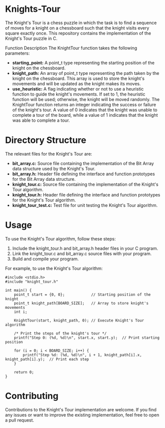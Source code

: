 # Knights-Tour
The Knight's Tour is a chess puzzle in which the task is to find a sequence of moves for a knight on a chessboard such that the knight visits every square exactly once.
This repository contains the implementation of the Knight's Tour puzzle in C.

Function Description
The KnightTour function takes the following parameters:

* **starting_point:** A point_t type representing the starting position of the knight on the chessboard.
* **knight_path:** An array of point_t type representing the path taken by the knight on the chessboard. This array is used to store the knight's movements and will be updated as the knight makes its moves.
* **use_heuristic:** A flag indicating whether or not to use a heuristic function to guide the knight's movements. If set to 1, the heuristic function will be used; otherwise, the knight will be moved randomly.
The KnightTour function returns an integer indicating the success or failure of the knight's tour. A value of 0 indicates that the knight was unable to complete a tour of the board, while a value of 1 indicates that the knight was able to complete a tour.

# Directory Structure
The relevant files for the Knight's Tour are:

* **bit_array.c:** Source file containing the implementation of the Bit Array data structure used by the Knight's Tour.
* **bit_array.h:** Header file defining the interface and function prototypes for the Bit Array data structure.
* **knight_tour.c:** Source file containing the implementation of the Knight's Tour algorithm.
* **knight_tour.h:** Header file defining the interface and function prototypes for the Knight's Tour algorithm.
* **knight_tour_test.c:** Test file for unit testing the Knight's Tour algorithm.

# Usage
To use the Knight's Tour algorithm, follow these steps:

1. Include the knight_tour.h and bit_array.h header files in your C program.
2. Link the knight_tour.c and bit_array.c source files with your program.
3. Build and compile your program.

For example, to use the Knight's Tour algorithm:
```
#include <stdio.h>
#include "knight_tour.h"

int main() {
    point_t start = {0, 0};            // Starting position of the knight
    point_t knight_path[BOARD_SIZE];   // Array to store knight's movements
    int i;

    KnightTour(start, knight_path, 0); // Execute Knight's Tour algorithm

    /* Print the steps of the knight's tour */
    printf("Step 0: (%d, %d)\n", start.x, start.y);  // Print starting position

    for (i = 0; i < BOARD_SIZE; i++) {
        printf("Step %d: (%d, %d)\n", i + 1, knight_path[i].x, knight_path[i].y);  // Print each step
    }

    return 0;
}
```

# Contributing
Contributions to the Knight's Tour implementation are welcome. If you find any issues or want to improve the existing implementation, feel free to open a pull request.
